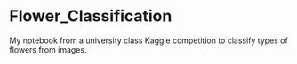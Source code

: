 # Flower_Classification
My notebook from a university class Kaggle competition to classify types of flowers from images.
